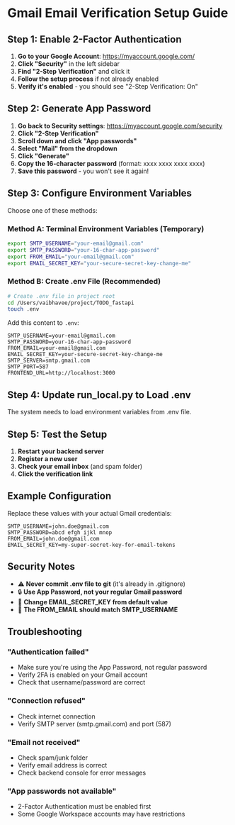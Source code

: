 # Gmail Email Verification Setup Guide

## Step 1: Enable 2-Factor Authentication

1. **Go to your Google Account**: https://myaccount.google.com/
2. **Click "Security"** in the left sidebar
3. **Find "2-Step Verification"** and click it
4. **Follow the setup process** if not already enabled
5. **Verify it's enabled** - you should see "2-Step Verification: On"

## Step 2: Generate App Password

1. **Go back to Security settings**: https://myaccount.google.com/security
2. **Click "2-Step Verification"**
3. **Scroll down and click "App passwords"**
4. **Select "Mail" from the dropdown**
5. **Click "Generate"**
6. **Copy the 16-character password** (format: xxxx xxxx xxxx xxxx)
7. **Save this password** - you won't see it again!

## Step 3: Configure Environment Variables

Choose one of these methods:

### Method A: Terminal Environment Variables (Temporary)
```bash
export SMTP_USERNAME="your-email@gmail.com"
export SMTP_PASSWORD="your-16-char-app-password"
export FROM_EMAIL="your-email@gmail.com"
export EMAIL_SECRET_KEY="your-secure-secret-key-change-me"
```

### Method B: Create .env File (Recommended)
```bash
# Create .env file in project root
cd /Users/vaibhavee/project/TODO_fastapi
touch .env
```

Add this content to `.env`:
```
SMTP_USERNAME=your-email@gmail.com
SMTP_PASSWORD=your-16-char-app-password
FROM_EMAIL=your-email@gmail.com
EMAIL_SECRET_KEY=your-secure-secret-key-change-me
SMTP_SERVER=smtp.gmail.com
SMTP_PORT=587
FRONTEND_URL=http://localhost:3000
```

## Step 4: Update run_local.py to Load .env

The system needs to load environment variables from .env file.

## Step 5: Test the Setup

1. **Restart your backend server**
2. **Register a new user**
3. **Check your email inbox** (and spam folder)
4. **Click the verification link**

## Example Configuration

Replace these values with your actual Gmail credentials:

```
SMTP_USERNAME=john.doe@gmail.com
SMTP_PASSWORD=abcd efgh ijkl mnop
FROM_EMAIL=john.doe@gmail.com
EMAIL_SECRET_KEY=my-super-secret-key-for-email-tokens
```

## Security Notes

- ⚠️ **Never commit .env file to git** (it's already in .gitignore)
- 🔒 **Use App Password, not your regular Gmail password**
- 🔑 **Change EMAIL_SECRET_KEY from default value**
- 📧 **The FROM_EMAIL should match SMTP_USERNAME**

## Troubleshooting

### "Authentication failed"
- Make sure you're using the App Password, not regular password
- Verify 2FA is enabled on your Gmail account
- Check that username/password are correct

### "Connection refused"
- Check internet connection
- Verify SMTP server (smtp.gmail.com) and port (587)

### "Email not received"
- Check spam/junk folder
- Verify email address is correct
- Check backend console for error messages

### "App passwords not available"
- 2-Factor Authentication must be enabled first
- Some Google Workspace accounts may have restrictions
